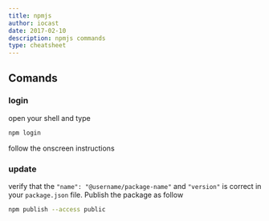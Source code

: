 ```yaml
---
title: npmjs
author: iocast
date: 2017-02-10
description: npmjs commands
type: cheatsheet
---
```


## Comands

### login

open your shell and type

```bash
npm login
```

follow the onscreen instructions

### update

verify that the `"name": "@username/package-name"` and `"version"` is correct in your `package.json` file. Publish the package as follow

```bash
npm publish --access public
```
